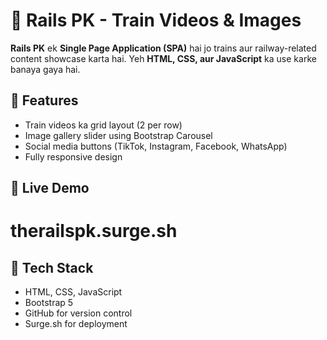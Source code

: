 # 🚆 Rails PK - Train Videos & Images

**Rails PK** ek **Single Page Application (SPA)** hai jo trains aur railway-related content showcase karta hai. Yeh **HTML, CSS, aur JavaScript** ka use karke banaya gaya hai.

## 🌟 Features  
- Train videos ka grid layout (2 per row)
- Image gallery slider using Bootstrap Carousel
- Social media buttons (TikTok, Instagram, Facebook, WhatsApp)
- Fully responsive design 

## 📢 Live Demo 
# therailspk.surge.sh

## 📌 Tech Stack
- HTML, CSS, JavaScript
- Bootstrap 5
- GitHub for version control
- Surge.sh for deployment
